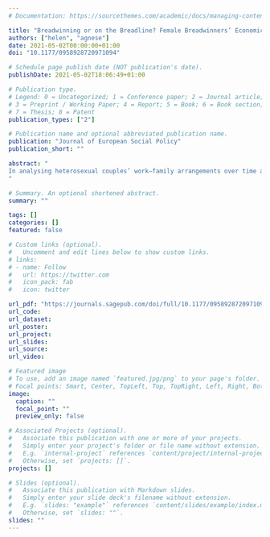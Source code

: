 ```yaml
---
# Documentation: https://sourcethemes.com/academic/docs/managing-content/

title: "Breadwinning or on the Breadline? Female Breadwinners’ Economic Characteristics across 20 Welfare States"
authors: ["helen", "agnese"]
date: 2021-05-02T00:00:00+01:00
doi: "10.1177/0958928720971094"

# Schedule page publish date (NOT publication's date).
publishDate: 2021-05-02T18:06:49+01:00

# Publication type.
# Legend: 0 = Uncategorized; 1 = Conference paper; 2 = Journal article;
# 3 = Preprint / Working Paper; 4 = Report; 5 = Book; 6 = Book section;
# 7 = Thesis; 8 = Patent
publication_types: ["2"]

# Publication name and optional abbreviated publication name.
publication: "Journal of European Social Policy"
publication_short: ""

abstract: "
In analysing heterosexual couples’ work–family arrangements over time and space, the comparative social policy literature has settled on the framework of the ‘male-breadwinner’ versus ‘dual-earner’ family. Yet, in assuming men in couple-families are (full-time) employed, this framework overlooks another work–family arrangement, which is the ‘female-breadwinner’ couple. Including female-breadwinner couples matters because of their growing prevalence and, as our analysis shows, greater economic vulnerability. We perform descriptive and regression analyses of Luxembourg Income Study microdata to compare household incomes for female-breadwinner couples and other couple-types across 20 industrialized countries. We then consider how labour earnings and benefit incomes vary for ‘pure’ breadwinner couples comprising one wage-earner and one inactive/unemployed partner according to the gender of the breadwinner. We find that pure female breadwinners have lower average individual earnings than male breadwinners, even after controlling for sociodemographic characteristics and occupational and working-time differences. Furthermore, welfare systems across most countries are not working hard enough to compensate for the female breadwinner earnings penalty, including in social-democratic countries. Once controls are included in our regression models, it never happens that pure female breadwinners have higher disposable household incomes than pure male breadwinners. Thus, our study adds to a growing body of evidence showing that female-breadwinner families sit at the intersection of multiple disadvantages. In turn, these couples offer comparative scholars of the welfare state an ‘acid test’ case study for how effectively families are protected from social risk. Our results additionally highlight how cross-national differences in the female breadwinner income disadvantage do not fit neatly with established welfare typologies, suggesting that other factors – in particular, labour market characteristics and the economic cycle – are also at play.
"

# Summary. An optional shortened abstract.
summary: ""

tags: []
categories: []
featured: false

# Custom links (optional).
#   Uncomment and edit lines below to show custom links.
# links:
# - name: Follow
#   url: https://twitter.com
#   icon_pack: fab
#   icon: twitter

url_pdf: "https://journals.sagepub.com/doi/full/10.1177/0958928720971094"
url_code:
url_dataset:
url_poster:
url_project:
url_slides:
url_source:
url_video:

# Featured image
# To use, add an image named `featured.jpg/png` to your page's folder. 
# Focal points: Smart, Center, TopLeft, Top, TopRight, Left, Right, BottomLeft, Bottom, BottomRight.
image:
  caption: ""
  focal_point: ""
  preview_only: false

# Associated Projects (optional).
#   Associate this publication with one or more of your projects.
#   Simply enter your project's folder or file name without extension.
#   E.g. `internal-project` references `content/project/internal-project/index.md`.
#   Otherwise, set `projects: []`.
projects: []

# Slides (optional).
#   Associate this publication with Markdown slides.
#   Simply enter your slide deck's filename without extension.
#   E.g. `slides: "example"` references `content/slides/example/index.md`.
#   Otherwise, set `slides: ""`.
slides: ""
---
```

